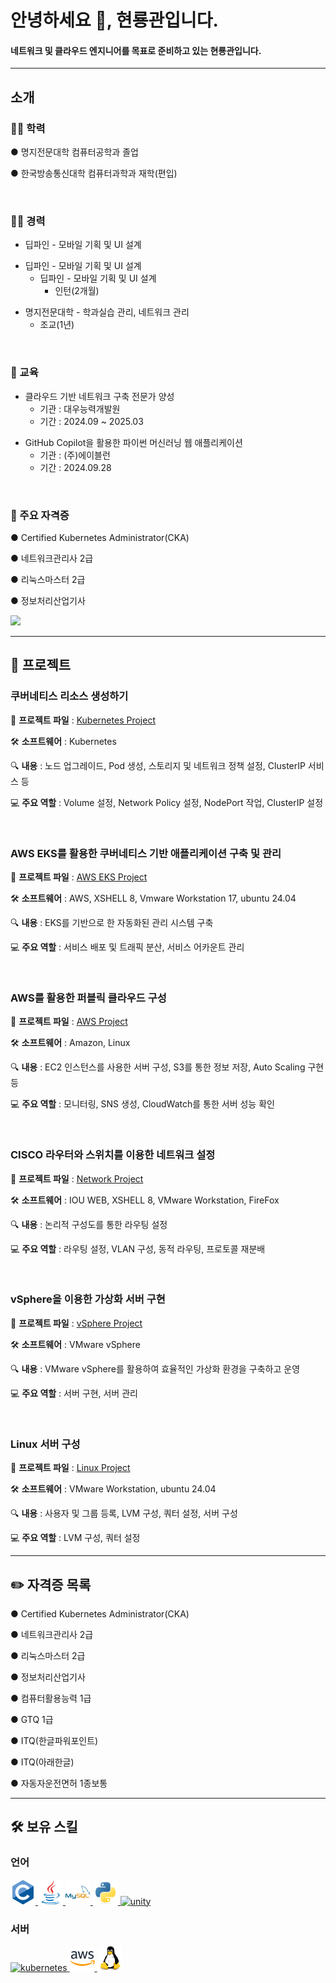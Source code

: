 # 안녕하세요 👋, 현룡관입니다.
#### 네트워크 및 클라우드 엔지니어를 목표로 준비하고 있는 현룡관입니다.

---

## 소개
### 👨‍🎓 학력
● 명지전문대학 컴퓨터공학과 졸업</p>
● 한국방송통신대학 컴퓨터과학과 재학(편입)

<br>

### 👨‍💼 경력
* 딥파인 - 모바일 기획 및 UI 설계
- 딥파인 - 모바일 기획 및 UI 설계
  - 딥파인 - 모바일 기획 및 UI 설계
    * 인턴(2개월)</p>
* 명지전문대학 - 학과실습 관리, 네트워크 관리
    * 조교(1년)

<br>

### 🧐 교육
* 클라우드 기반 네트워크 구축 전문가 양성
    * 기관 : 대우능력개발원
    * 기간 : 2024.09 ~ 2025.03</p>
* GitHub Copilot을 활용한 파이썬 머신러닝 웹 애플리케이션
    * 기관 : (주)에이블런
    * 기간 : 2024.09.28

<br>

### 📝 주요 자격증
● Certified Kubernetes Administrator(CKA)</P>
● 네트워크관리사 2급</P>
● 리눅스마스터 2급</P>
● 정보처리산업기사
<p align="left"> <img src="https://github.com/user-attachments/assets/e90fb8da-b098-4763-8671-ead58001203f" width="150" height="auto">

---

## 📁 프로젝트

### 쿠버네티스 리소스 생성하기
  📄 **프로젝트 파일** : [Kubernetes Project](https://github.com/RyongKwan/HyunRK-Profile/blob/7823555636890896d4461db3e750ddb2ddb95aed/Kuernetes%20Project.pdf)</p>
  🛠️ **소프트웨어** : Kubernetes</p>
  🔍 **내용** : 노드 업그레이드, Pod 생성, 스토리지 및 네트워크 정책 설정, ClusterIP 서비스 등</p>
  💻 **주요 역할** : Volume 설정, Network Policy 설정, NodePort 작업, ClusterIP 설정

<br>

### AWS EKS를 활용한 쿠버네티스 기반 애플리케이션 구축 및 관리
  📄 **프로젝트 파일** : [AWS EKS Project](https://github.com/RyongKwan/HyunRK-Profile/blob/7823555636890896d4461db3e750ddb2ddb95aed/AWS%20EKS%20Project.pdf)</p>
  🛠️ **소프트웨어** : AWS, XSHELL 8, Vmware Workstation 17, ubuntu 24.04</p>
  🔍 **내용** : EKS를 기반으로 한 자동화된 관리 시스템 구축</p>
  💻 **주요 역할** : 서비스 배포 및 트래픽 분산, 서비스 어카운트 관리

<br>

### AWS를 활용한 퍼블릭 클라우드 구성
📄 **프로젝트 파일** : [AWS Project](https://github.com/RyongKwan/HyunRK-Profile/blob/aa867b9743ed4f97706170ea9fcb00749967210d/Network%20Project.pdf)</p>
🛠️ **소프트웨어** : Amazon, Linux</p>
🔍 **내용** : EC2 인스턴스를 사용한 서버 구성, S3를 통한 정보 저장, Auto Scaling 구현 등</p>
💻 **주요 역할** : 모니터링, SNS 생성, CloudWatch를 통한 서버 성능 확인

<br>

### CISCO 라우터와 스위치를 이용한 네트워크 설정
📄 **프로젝트 파일** : [Network Project](https://github.com/RyongKwan/HyunRK-Profile/blob/aa867b9743ed4f97706170ea9fcb00749967210d/Network%20Project.pdf)</p>
🛠️ **소프트웨어** : IOU WEB, XSHELL 8, VMware Workstation, FireFox</p>
🔍 **내용** : 논리적 구성도를 통한 라우팅 설정</p>
💻 **주요 역할** : 라우팅 설정, VLAN 구성, 동적 라우팅, 프로토콜 재분배

<br>

### vSphere을 이용한 가상화 서버 구현
📄 **프로젝트 파일** : [vSphere Project](https://github.com/RyongKwan/HyunRK-Profile/blob/e6ac1205e45fd41d842b7ca4a7b3b7ac17e5eda9/vSphere%20Project.pdf)</p>
🛠️ **소프트웨어** : VMware vSphere</p>
🔍 **내용** : VMware vSphere를 활용하여 효율적인 가상화 환경을 구축하고 운영</p>
💻 **주요 역할** : 서버 구현, 서버 관리

<br>

### Linux 서버 구성
📄 **프로젝트 파일** : [Linux Project](https://github.com/RyongKwan/HyunRK-Profile/blob/300c128e421c1c4f5d4108ae570946e06d09b454/Linux%20Project.pdf)</p>
🛠️ **소프트웨어** : VMware Workstation, ubuntu 24.04</p>
🔍 **내용** : 사용자 및 그룹 등록, LVM 구성, 쿼터 설정, 서버 구성</p>
💻 **주요 역할** : LVM 구성, 쿼터 설정

---

## ✏️ 자격증 목록
● Certified Kubernetes Administrator(CKA)</P>
● 네트워크관리사 2급</P>
● 리눅스마스터 2급</p>
● 정보처리산업기사</P>
● 컴퓨터활용능력 1급</P>
● GTQ 1급</P>
● ITQ(한글파워포인트)</P>
● ITQ(아래한글)</p>
● 자동자운전면허 1종보통</P>

---

## 🛠️ 보유 스킬
### 언어
<p align="left"> <a href="https://www.cprogramming.com/" target="_blank" rel="noreferrer"> <img src="https://raw.githubusercontent.com/devicons/devicon/master/icons/c/c-original.svg" alt="c" width="40" height="40"/> </a> <a href="https://www.java.com" target="_blank" rel="noreferrer"> <img src="https://raw.githubusercontent.com/devicons/devicon/master/icons/java/java-original.svg" alt="java" width="40" height="40"/> </a> <a href="https://www.mysql.com/" target="_blank" rel="noreferrer"> <img src="https://raw.githubusercontent.com/devicons/devicon/master/icons/mysql/mysql-original-wordmark.svg" alt="mysql" width="40" height="40"/> </a> <a href="https://www.python.org" target="_blank" rel="noreferrer"> <img src="https://raw.githubusercontent.com/devicons/devicon/master/icons/python/python-original.svg" alt="python" width="40" height="40"/> </a> <a href="https://unity.com/" target="_blank" rel="noreferrer"> <img src="https://www.vectorlogo.zone/logos/unity3d/unity3d-icon.svg" alt="unity" width="40" height="40"/> </a> </p>

### 서버
<p align="left"> <a href="https://kubernetes.io" target="_blank" rel="noreferrer"> <img src="https://www.vectorlogo.zone/logos/kubernetes/kubernetes-icon.svg" alt="kubernetes" width="40" height="40"/> </a> <a href="https://aws.amazon.com" target="_blank" rel="noreferrer"> <img src="https://raw.githubusercontent.com/devicons/devicon/master/icons/amazonwebservices/amazonwebservices-original-wordmark.svg" alt="aws" width="40" height="40"/> </a> <a href="https://www.linux.org/" target="_blank" rel="noreferrer"> <img src="https://raw.githubusercontent.com/devicons/devicon/master/icons/linux/linux-original.svg" alt="linux" width="40" height="40"/> </a> </p>
